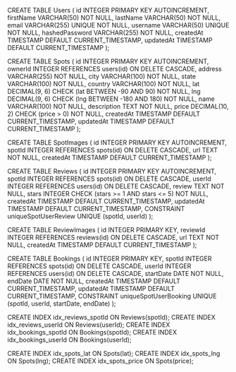 

CREATE TABLE Users (
    id INTEGER PRIMARY KEY AUTOINCREMENT,
    firstName VARCHAR(50) NOT NULL,
    lastName VARCHAR(50) NOT NULL,
    email VARCHAR(255) UNIQUE NOT NULL,
    username VARCHAR(50) UNIQUE NOT NULL,
    hashedPassword VARCHAR(255) NOT NULL,
    createdAt TIMESTAMP DEFAULT CURRENT_TIMESTAMP,
    updatedAt TIMESTAMP DEFAULT CURRENT_TIMESTAMP
);

CREATE TABLE Spots (
    id INTEGER PRIMARY KEY AUTOINCREMENT,
    ownerId INTEGER REFERENCES users(id) ON DELETE CASCADE,
    address VARCHAR(255) NOT NULL,
    city VARCHAR(100) NOT NULL,
    state VARCHAR(100) NOT NULL,
    country VARCHAR(100) NOT NULL,
    lat DECIMAL(9, 6) CHECK (lat BETWEEN -90 AND 90) NOT NULL,
    lng DECIMAL(9, 6) CHECK (lng BETWEEN -180 AND 180) NOT NULL,
    name VARCHAR(100) NOT NULL,
    description TEXT NOT NULL,
    price DECIMAL(10, 2) CHECK (price > 0) NOT NULL,
    createdAt TIMESTAMP DEFAULT CURRENT_TIMESTAMP,
    updatedAt TIMESTAMP DEFAULT CURRENT_TIMESTAMP
);

CREATE TABLE SpotImages (
    id INTEGER PRIMARY KEY AUTOINCREMENT,
    spotId INTEGER REFERENCES spots(id) ON DELETE CASCADE,
    url TEXT NOT NULL,
    createdAt TIMESTAMP DEFAULT CURRENT_TIMESTAMP
);

CREATE TABLE Reviews (
    id INTEGER PRIMARY KEY AUTOINCREMENT,
    spotId INTEGER REFERENCES spots(id) ON DELETE CASCADE,
    userId INTEGER REFERENCES users(id) ON DELETE CASCADE,
    review TEXT NOT NULL,
    stars INTEGER CHECK (stars >= 1 AND stars <= 5) NOT NULL,
    createdAt TIMESTAMP DEFAULT CURRENT_TIMESTAMP,
    updatedAt TIMESTAMP DEFAULT CURRENT_TIMESTAMP,
    CONSTRAINT uniqueSpotUserReview UNIQUE (spotId, userId)
);

CREATE TABLE ReviewImages (
    id INTEGER PRIMARY KEY,
    reviewId INTEGER REFERENCES reviews(id) ON DELETE CASCADE,
    url TEXT NOT NULL,
    createdAt TIMESTAMP DEFAULT CURRENT_TIMESTAMP
);

CREATE TABLE Bookings (
    id INTEGER PRIMARY KEY,
    spotId INTEGER REFERENCES spots(id) ON DELETE CASCADE,
    userId INTEGER REFERENCES users(id) ON DELETE CASCADE,
    startDate DATE NOT NULL,
    endDate DATE NOT NULL,
    createdAt TIMESTAMP DEFAULT CURRENT_TIMESTAMP,
    updatedAt TIMESTAMP DEFAULT CURRENT_TIMESTAMP,
    CONSTRAINT uniqueSpotUserBooking UNIQUE (spotId, userId, startDate, endDate)
);

CREATE INDEX idx_reviews_spotId ON Reviews(spotId);
CREATE INDEX idx_reviews_userId ON Reviews(userId);
CREATE INDEX idx_bookings_spotId ON Bookings(spotId);
CREATE INDEX idx_bookings_userId ON Bookings(userId);

CREATE INDEX idx_spots_lat ON Spots(lat);
CREATE INDEX idx_spots_lng ON Spots(lng);
CREATE INDEX idx_spots_price ON Spots(price);

